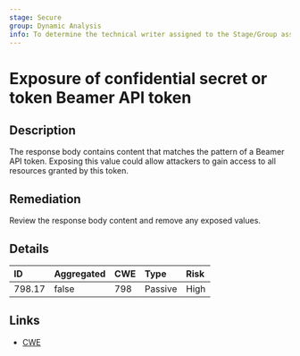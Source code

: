 ```yaml
---
stage: Secure
group: Dynamic Analysis
info: To determine the technical writer assigned to the Stage/Group associated with this page, see https://about.gitlab.com/handbook/engineering/ux/technical-writing/#assignments
---
```


# Exposure of confidential secret or token Beamer API token

## Description

The response body contains content that matches the pattern of a Beamer API token.
Exposing this value could allow attackers to gain access to all resources granted by this token.

## Remediation

Review the response body content and remove any exposed values.

## Details

| ID | Aggregated | CWE | Type | Risk |
|:---|:--------|:--------|:--------|:--------|
| 798.17 | false | 798 | Passive | High |

## Links

- [CWE](https://cwe.mitre.org/data/definitions/798.html)
